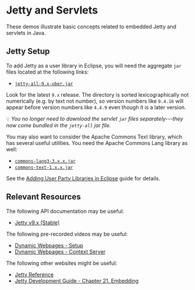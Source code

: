 Jetty and Servlets
=================================================

These demos illustrate basic concepts related to embedded Jetty and servlets in Java.

## Jetty Setup ##

To add Jetty as a user library in Eclipse, you will need the aggregate `jar` files located at the following links:

- [`jetty-all-9.x-uber.jar`](https://repo1.maven.org/maven2/org/eclipse/jetty/aggregate/jetty-all/)

Look for the latest `9.x` release. The directory is sorted lexicographically not numerically (e.g. by text not number), so version numbers like `9.4.16` will appear before version numbers like `4.4.9` even though it is a later version. 

:bulb: _You no longer need to download the servlet `jar` files separately---they now come bundled in the `jetty-all` jar file._

You may also want to consider the Apache Commons Text library, which has several useful utilities. You need the Apache Commons Lang library as well:

- [`commons-lang3-3.x.x.jar`](http://commons.apache.org/proper/commons-lang/)
- [`commons-text-1.x.x.jar`](http://commons.apache.org/proper/commons-text/)

See the [Adding User Party Libraries in Eclipse](https://usf-cs212-spring2019.github.io/guides/eclipse/adding-user-libraries-in-eclipse.html) guide for details.

## Relevant Resources ##

The following API documentation may be useful:

- [Jetty v9.x (Stable)](http://www.eclipse.org/jetty/documentation/current/)

The following pre-recorded videos may be useful:

- [Dynamic Webpages - Setup](https://youtu.be/X5gr591JsLQ)
- [Dynamic Webpages - Context Server](https://youtu.be/kJDmEom17-Q)

The following other websites might be useful:

- [Jetty Reference](http://www.eclipse.org/jetty/documentation/current/)
- [Jetty Development Guide - Chapter 21. Embedding](https://www.eclipse.org/jetty/documentation/current/advanced-embedding.html)
